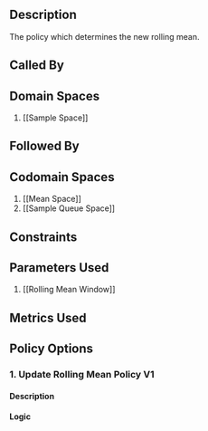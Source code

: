 ## Description

The policy which determines the new rolling mean.
## Called By
## Domain Spaces
1. [[Sample Space]]
## Followed By
## Codomain Spaces
1. [[Mean Space]]
2. [[Sample Queue Space]]
## Constraints
## Parameters Used
1. [[Rolling Mean Window]]
## Metrics Used
## Policy Options
### 1. Update Rolling Mean Policy V1
#### Description

#### Logic



